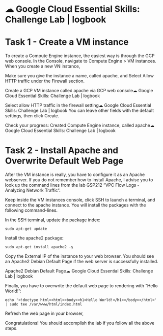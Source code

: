 # ☁ Google Cloud Essential Skills: Challenge Lab | logbook

# Task 1 - Create a VM instance
To create a Compute Engine instance, the easiest way is through the GCP web console. In the Console, navigate to Compute Engine > VM instances. When you create a new VN instance,

Make sure you give the instance a name, called apache, and
Select Allow HTTP traffic under the Firewall section.

Create a GCP VM instance called apache via GCP web console☁ Google Cloud Essential Skills: Challenge Lab | logbook

Select allow HTTP traffic in the firewall setting☁ Google Cloud Essential Skills: Challenge Lab | logbook
You can leave other fields with the default settings, then click Create.


Check your progress: Created Compute Engine instance, called apache☁ Google Cloud Essential Skills: Challenge Lab | logbook
# Task 2 - Install Apache and Overwrite Default Web Page
After the VM instance is really, you have to configure it as an Apache webserver. If you do not remember how to install Apache, I advise you to look up the command lines from the lab GSP212 “VPC Flow Logs - Analyzing Network Traffic“.


Keep inside the VM instances console, click SSH to launch a terminal, and connect to the apache instance. You will install the packages with the following command-lines.

In the SSH terminal, update the package index:
```
sudo apt-get update
```
Install the apache2 package:
```
sudo apt-get install apache2 -y
```

Copy the External IP of the instance to your web browser. You should see an Apache2 Debian Default Page if the web server is successfully installed.


Apache2 Debian Default Page☁ Google Cloud Essential Skills: Challenge Lab | logbook


Finally, you have to overwrite the default web page to rendering with “Hello World!”:
```
echo '<!doctype html><html><body><h1>Hello World!</h1></body></html>' | sudo tee /var/www/html/index.html
```
Refresh the web page in your browser,

Congratulations! You should accomplish the lab if you follow all the above steps.
